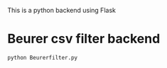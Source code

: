 This is a python backend using Flask 
# Beurer csv filter backend
```bash
python Beurerfilter.py
``` 

